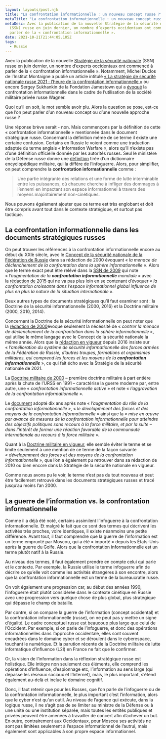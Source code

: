 ```yaml
---
layout: layouts/post.njk
title: "La confrontation informationnelle : un nouveau concept russe ?"
metaTitle: "La confrontation informationnelle : un nouveau concept russe ?"
metaDesc: Avec la publication de la nouvelle Stratégie de la sécurité nationale
  (SSN) russe en juin dernier, un nombre d’experts occidentaux ont commencé à
  parler de la « confrontation informationnelle ».
date: 2021-10-21T21:44:05.105Z
tags:
  - Russie
---
```

Avec la publication de la nouvelle [Stratégie de la sécurité nationale](https://kolesnyk.fr/posts/la-russie-se-dote-dune-nouvelle-strategie-de-la-securite-nationale/) (SSN) russe en juin dernier, un nombre d’experts occidentaux ont commencé à parler de la « confrontation informationnelle ». Notamment, Michel Duclos de l’Institut Montaigne a publié un article intitulé [« La stratégie de sécurité nationale russe 2021 : l’heure de la confrontation informationnelle »](https://www.institutmontaigne.org/blog/la-strategie-de-securite-nationale-russe-2021-lheure-de-la-confrontation-informationnelle) ou encore Sergey Sukhankin de la Fondation Jamestown qui a [évoqué](https://www.la-croix.com/Monde/France-menacee-linfluence-russe-pre-carre-africain-2021-10-19-1201181313) la confrontation informationnelle dans le cadre de l’utilisation de la société militaire privée russe Wagner.

Quoi qu’il en soit, le mot semble avoir plu. Alors la question se pose, est-ce que l’on peut parler d’un nouveau concept ou d’une nouvelle approche russe ?

Une réponse brève serait - non. Mais commençons par la définition de cette « confrontation informationnelle » mentionnée dans le document stratégique russe. Concernant la définition même de ce terme il existe une certaine confusion. Certains en Russie le voient comme une traduction adaptée du terme anglais « Information Warfare », alors qu’il n’existe pas d’une définition officielle donnée par les autorités russes. Seul le ministère de la Défense russe donne une [définition](https://encyclopedia.mil.ru/encyclopedia/dictionary/details.htm?id=5221@morfDictionary) tirée d’un dictionnaire encyclopédique militaire, qui la diffère de l’infoguerre. Alors, pour simplifier, on peut comprendre la **confrontation informationnelle** comme :

> Une partie intégrante des relations et une forme de lutte interminable entre les puissances, où chacune cherche à infliger des dommages à l’ennemi en impactant son espace informationnel à travers des moyens majoritairement non-cinétiques.

Nous pouvons également ajouter que ce terme est très englobant et doit être compris avant tout dans le contexte stratégique, et surtout pas tactique.

## **La confrontation informationnelle dans les documents stratégiques russes**

On peut trouver les références à la confrontation informationnelle encore au début du XXIè siècle, avec le [Concept de la sécurité nationale de la Fédération de Russie](http://pravo.gov.ru/proxy/ips/?docbody=&firstDoc=1&lastDoc=1&nd=102063972) dans sa rédaction de 2000 évoquant « *la menace de déclenchement de la confrontation dans la sphère informationnelle* ». Alors que le terme exact peut être relévé dans la [SSN de 2009](http://kremlin.ru/supplement/424) qui note « *l’augmentation de la **confrontation informationnelle** mondiale* » avec la [rédaction de 2015](https://rg.ru/2015/12/31/nac-bezopasnost-site-dok.html) qui ne va pas plus loin en se contenant d’évoquer « *la confrontation croissante dans l’espace informationnel global influence de plus en plus la nature de la situation internationale* ».

Deux autres types de documents stratégiques qu’il faut examiner sont : la Doctrine de la sécurité informationnelle (2000, 2016) et la Doctrine militaire (2000, 2010, 2014).

Concernant la Doctrine de la sécurité informationnelle on peut noter que la [rédaction de 2000](https://base.garant.ru/182535/#friends)évoque seulement la nécéssité de « *contrer la menace de déclenchement de la confrontation dans la sphère informationnelle* », qui utilise le même langage avec le Concept de la sécurité nationale la même année. Alors que la [rédaction en vigueur](http://static.kremlin.ru/media/acts/files/0001201612060002.pdf) depuis 2016 insiste sur « *l’amélioration du système de sécurité informationnelle des forces armées de la Fédération de Russie, d’autres troupes, formations et organismes militaires, qui comprend les forces et les moyens de la **confrontation informationnelle*** », ce qui fait écho avec la Stratégie de la sécurité nationale de 2021.

La [Doctrine militaire de 2000](https://www.ng.ru/politics/2000-04-22/5_doktrina.html) – première doctrine militaire à part entière après la chute de l’URSS en 1991 – caractérise la guerre moderne par, entre autre, une « *confrontation informationnelle active* » et note « *l’aggravation de la confrontation informationnelle* ».

Le [document](http://www.kremlin.ru/supplement/461) adopté dix ans après note « *l’augmentation du rôle de la confrontation informationnelle* », « *le dévelopmment des forces et des moyens de la confrontation informationnelle* » ainsi que la « *mise en œuvre par avance de mesures de la confrontation informationnelle pour atteindre des objectifs politiques sans recours à la force militaire, et par la suite – dans l’intérêt de former une réaction favorable de la communauté internationale au recours à la force militaire* ».

Quant à la [Doctrine militaire en vigueur](https://rg.ru/2014/12/30/doktrina-dok.html), elle semble éviter le terme et se limite seulement à une mention de ce terme de la façon suivante « *dévelopmment des forces et des moyens de la confrontation informationnelle* », que l’on a également pu retrouver dans sa rédaction de 2010 ou bien encore dans la Stratégie de la sécurité nationale en vigueur.

Comme nous avons pu le voir, le terme n’est pas du tout nouveau et peut être facilement retrouvé dans les documents stratégiques russes et tracé jusqu’au moins l’an 2000.

## **La guerre de l’information vs. la confrontation informationnelle**

Comme il a déjà été noté, certains assimilent l’infoguerre à la confrontation informationnelle. Et malgré le fait que ce sont des termes qui décrivent les activités très proches, voire identiques, il existe néanmoins une petite différence. Avant tout, il faut comprendre que la guerre de l’information est un terme emprunté par Moscou, qui a été « importé » depuis les États-Unis après la guerre du Golfe. Alors que la confrontation informationnelle est un terme plutôt natif à la Russie.

Au niveau des termes, il faut également prendre en compte celui qui parle et le contexte. Par exemple, la Russie utilise le terme infoguerre afin de décrire ce qu’elle voit comme les activités étrangères à son encontre, alors que la confrontation informationnelle est un terme de la bureaucratie russe.

On voit également une progression car, au début des années 1990, l’infoguerre était plutôt considérée dans le contexte cinétique en Russie avec une progression vers quelque chose de plus global, plus stratégique qui dépasse le champ de bataille.

Par contre, si on compare la guerre de l’information (concept occidental) et la confrontation informationnelle (russe), on ne peut pas y mettre un signe d’égalité. Le cadre conceptuel russe est beaucoup plus large que celui de l’Occident. Par exemple, si on parle de l’infoguerre, et donc des opérations informationnelles dans l’approche occidentale, elles sont souvent encadrées dans le domaine cyber et se déroulent dans le cyberespace, touchant le numérique. Et la parution récente de la Doctrine militaire de lutte informatique d’influence (L2I) en France ne fait que le confirmer.

Or, la vision de l’information dans la réflexion stratégique russe est holistique. Elle intègre non seulement ces éléments, elle comprend les opérations d’influence, d’espionnage etc, l’information au sens large (qui dépasse les réseaux sociaux et l’Internet), mais, le plus important, s’étend également au-delà et inclue le domaine cognitif.

Donc, il faut retenir que pour les Russes, que l’on parle de l’infoguerre ou de la confrontation informationnelle, le plus important c’est l’information, alors que le cyber n’est qu’un outil. Au niveau de l’agence qui exécute, dans la logique russe, il ne s’agit pas de se limiter au ministre de la Défense ou à une unité ou une institution séparée, mais toutes les entités publiques et privées peuvent être amenées à travailler de concert afin d’achever un but. En outre, contrairement aux Occidentaux, pour Moscou ses activités ne sont pas limitées seulement à l’espace informationnel de l’autrui, mais également sont applicables à son propre espace informationnel.